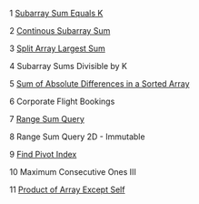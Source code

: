 1 [Subarray Sum Equals K](https://github.com/saitiger/Leetcode/blob/main/Subarray%20Sum%20Equals%20K.py)

2 [Continous Subarray Sum](https://github.com/saitiger/Leetcode/blob/main/Continous%20Subarray%20Sum.py)

3 [Split Array Largest Sum](https://github.com/saitiger/Leetcode/blob/main/Split%20Array%20Largest%20Sum.py)

4 Subarray Sums Divisible by K

5 [Sum of Absolute Differences in a Sorted Array](https://github.com/saitiger/Leetcode/blob/main/Sum%20of%20Absolute%20Differences%20in%20a%20Sorted%20Array.py)

6 Corporate Flight Bookings 

7 [Range Sum Query](https://github.com/saitiger/Leetcode/blob/main/Range%20Sum%20Query%20Immutable.py)

8 Range Sum Query 2D - Immutable 

9 [Find Pivot Index](https://github.com/saitiger/Leetcode/blob/main/Find%20Pivot%20Index.py)

10 Maximum Consecutive Ones III

11 [Product of Array Except Self](https://github.com/saitiger/Leetcode/blob/main/Product%20of%20Array%20Except%20Self.py)  
